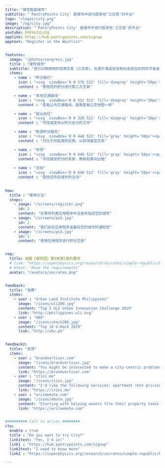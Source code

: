 ```yaml
---
title: "弹性智能城市"
subtitle: "'PantryPoints City' 是城市中进行超本地'三交易'的平台" 
logo: "/logos/city.png"
image: "/og/city.jpg"
description: "'PantryPoints City' 是城市中进行超本地'三交易'的平台"
youtube: GVkVoJzLn2g
applink: https://hub.pantrypoints.com/signup
apptext: "Register in the Waitlist"


features:
  image: "/photos/congress.jpg"
  title : "弹性城市"
  subtitle: "进行以物换物的信用交易（三交易），在提升食品安全和社会安全的同时节省金钱并抵抗通货膨胀"
  items:      
    - name : "积分银行"
      icon : "<svg  viewBox='0 0 576 512' fill='dimgray' height='50px'><path d='M271.06,144.3l54.27,14.3a8.59,8.59,0,0,1,6.63,8.1c0,4.6-4.09,8.4-9.12,8.4h-35.6a30,30,0,0,1-11.19-2.2c-5.24-2.2-11.28-1.7-15.3,2l-19,17.5a11.68,11.68,0,0,0-2.25,2.66,11.42,11.42,0,0,0,3.88,15.74,83.77,83.77,0,0,0,34.51,11.5V240c0,8.8,7.83,16,17.37,16h17.37c9.55,0,17.38-7.2,17.38-16V222.4c32.93-3.6,57.84-31,53.5-63-3.15-23-22.46-41.3-46.56-47.7L282.68,97.4a8.59,8.59,0,0,1-6.63-8.1c0-4.6,4.09-8.4,9.12-8.4h35.6A30,30,0,0,1,332,83.1c5.23,2.2,11.28,1.7,15.3-2l19-17.5A11.31,11.31,0,0,0,368.47,61a11.43,11.43,0,0,0-3.84-15.78,83.82,83.82,0,0,0-34.52-11.5V16c0-8.8-7.82-16-17.37-16H295.37C285.82,0,278,7.2,278,16V33.6c-32.89,3.6-57.85,31-53.51,63C227.63,119.6,247,137.9,271.06,144.3ZM565.27,328.1c-11.8-10.7-30.2-10-42.6,0L430.27,402a63.64,63.64,0,0,1-40,14H272a16,16,0,0,1,0-32h78.29c15.9,0,30.71-10.9,33.25-26.6a31.2,31.2,0,0,0,.46-5.46A32,32,0,0,0,352,320H192a117.66,117.66,0,0,0-74.1,26.29L71.4,384H16A16,16,0,0,0,0,400v96a16,16,0,0,0,16,16H372.77a64,64,0,0,0,40-14L564,377a32,32,0,0,0,1.28-48.9Z'/></svg>"
      content : "使用您的积分进行第三方交易"

    - name : "本地交通路线"
      icon : "<svg  viewBox='0 0 512 512' fill='dimgray' height='50px'><path d='M488 128h-8V80c0-44.8-99.2-80-224-80S32 35.2 32 80v48h-8c-13.25 0-24 10.74-24 24v80c0 13.25 10.75 24 24 24h8v160c0 17.67 14.33 32 32 32v32c0 17.67 14.33 32 32 32h32c17.67 0 32-14.33 32-32v-32h192v32c0 17.67 14.33 32 32 32h32c17.67 0 32-14.33 32-32v-32h6.4c16 0 25.6-12.8 25.6-25.6V256h8c13.25 0 24-10.75 24-24v-80c0-13.26-10.75-24-24-24zM160 72c0-4.42 3.58-8 8-8h176c4.42 0 8 3.58 8 8v16c0 4.42-3.58 8-8 8H168c-4.42 0-8-3.58-8-8V72zm-48 328c-17.67 0-32-14.33-32-32s14.33-32 32-32 32 14.33 32 32-14.33 32-32 32zm128-112H128c-17.67 0-32-14.33-32-32v-96c0-17.67 14.33-32 32-32h112v160zm32 0V128h112c17.67 0 32 14.33 32 32v96c0 17.67-14.33 32-32 32H272zm128 112c-17.67 0-32-14.33-32-32s14.33-32 32-32 32 14.33 32 32-14.33 32-32 32z'/></svg>"
      content : "查看公共交通路线，就像查看公交地图一样"

    - name : "就业岗位"
      icon : "<svg  viewBox='0 0 320 512' fill='dimgray' height='50px'><path d='M296 160H180.6l42.6-129.8C227.2 15 215.7 0 200 0H56C44 0 33.8 8.9 32.2 20.8l-32 240C-1.7 275.2 9.5 288 24 288h118.7L96.6 482.5c-3.6 15.2 8 29.5 23.3 29.5 8.4 0 16.4-4.4 20.8-12l176-304c9.3-15.9-2.2-36-20.7-36z'/></svg>"
      content : "寻找或发布以积分支付的工作"      

    - name : "能源积分服务"
      icon : "<svg  viewBox='0 0 448 512' fill='gray' height='50px'><path d='M325.4 289.2L224 390.6 122.6 289.2C54 295.3 0 352.2 0 422.4V464c0 26.5 21.5 48 48 48h352c26.5 0 48-21.5 48-48v-41.6c0-70.2-54-127.1-122.6-133.2zM32 192c27.3 0 51.8-11.5 69.2-29.7 15.1 53.9 64 93.7 122.8 93.7 70.7 0 128-57.3 128-128S294.7 0 224 0c-50.4 0-93.6 29.4-114.5 71.8C92.1 47.8 64 32 32 32c0 33.4 17.1 62.8 43.1 80-26 17.2-43.1 46.6-43.1 80zm144-96h96c17.7 0 32 14.3 32 32H144c0-17.7 14.3-32 32-32z'/></svg>"
      content : "对比不同能源供应商，以获得最佳交易"

    - name : "市场"
      icon : "<svg  viewBox='0 0 640 512' fill='gray' height='50px'><path d='M320 384H128V224H64v256c0 17.7 14.3 32 32 32h256c17.7 0 32-14.3 32-32V224h-64v160zm314.6-241.8l-85.3-128c-6-8.9-16-14.2-26.7-14.2H117.4c-10.7 0-20.7 5.3-26.6 14.2l-85.3 128c-14.2 21.3 1 49.8 26.6 49.8H608c25.5 0 40.7-28.5 26.6-49.8zM512 496c0 8.8 7.2 16 16 16h32c8.8 0 16-7.2 16-16V224h-64v272z'/></svg>"
      content : "寻找接受积分的卖家，教练和房间出租"
          
    - name : "活动"
      icon : "<svg  viewBox='0 0 640 512' fill='gray' height='50px'><path d='M206.86 245.15c-35.88 10.45-59.95 41.2-57.53 74.1 11.4-12.72 28.81-23.7 49.9-30.92l7.63-43.18zM95.81 295L64.08 115.49c-.29-1.62.28-2.62.24-2.65 57.76-32.06 123.12-49.01 189.01-49.01 1.61 0 3.23.17 4.85.19 13.95-13.47 31.73-22.83 51.59-26 18.89-3.02 38.05-4.55 57.18-5.32-9.99-13.95-24.48-24.23-41.77-27C301.27 1.89 277.24 0 253.32 0 176.66 0 101.02 19.42 33.2 57.06 9.03 70.48-3.92 98.48 1.05 126.58l31.73 179.51c14.23 80.52 136.33 142.08 204.45 142.08 3.59 0 6.75-.46 10.01-.8-13.52-17.08-28.94-40.48-39.5-67.58-47.61-12.98-106.06-51.62-111.93-84.79zm97.55-137.46c-.73-4.12-2.23-7.87-4.07-11.4-8.25 8.91-20.67 15.75-35.32 18.32-14.65 2.58-28.67.4-39.48-5.17-.52 3.94-.64 7.98.09 12.1 3.84 21.7 24.58 36.19 46.34 32.37 21.75-3.82 36.28-24.52 32.44-46.22zM606.8 120.9c-88.98-49.38-191.43-67.41-291.98-51.35-27.31 4.36-49.08 26.26-54.04 54.36l-31.73 179.51c-15.39 87.05 95.28 196.27 158.31 207.35 63.03 11.09 204.47-53.79 219.86-140.84l31.73-179.51c4.97-28.11-7.98-56.11-32.15-69.52zm-273.24 96.8c3.84-21.7 24.58-36.19 46.34-32.36 21.76 3.83 36.28 24.52 32.45 46.22-.73 4.12-2.23 7.87-4.07 11.4-8.25-8.91-20.67-15.75-35.32-18.32-14.65-2.58-28.67-.4-39.48 5.17-.53-3.95-.65-7.99.08-12.11zm70.47 198.76c-55.68-9.79-93.52-59.27-89.04-112.9 20.6 25.54 56.21 46.17 99.49 53.78 43.28 7.61 83.82.37 111.93-16.6-14.18 51.94-66.71 85.51-122.38 75.72zm130.3-151.34c-8.25-8.91-20.68-15.75-35.33-18.32-14.65-2.58-28.67-.4-39.48 5.17-.52-3.94-.64-7.98.09-12.1 3.84-21.7 24.58-36.19 46.34-32.37 21.75 3.83 36.28 24.52 32.45 46.22-.73 4.13-2.23 7.88-4.07 11.4z'/></svg>"
      content : "查找您所在城市的活动"
      

how:
  title : "使用方法"
  steps:
    - image: "/screens/register.png"
      id: 1
      content: "在等待列表应用程序中注册并指定您的城市"
    - image: "/screens/po2.jpg"
      id: 2
      content: "我们会在应用程序准备好您的城市时通知您"
    - image: "/screens/po3.jpg"
      id: 3
      content: "使用应用程序进行积分交易"


req:
  title: 根据《理想国》第5册第2章的要求
  # link: "https://superphysics.org/research/socrates/simple-republic/book-5/chapter-2"
  # btext: "Read the requirements"
  avatar: "/avatars/socrates.png"  


feedback:
  title: "竞赛"
  items:
    - user : "Urban Land Institute Philippines"
      image: "/icons/uli200.jpg"
      content: "Top 5 ULI Urban Innovation Challenge 2019"
      link: "http://philippines.uli.org"
    - user : "UBX"
      image: "/icons/uhack200.jpg"
      content: "Top 10 U:Hack 2019" 
      link: "http://ubx.ph"


feedback2:
  title: "反馈"
  items:
    - user : "brandvertisor.com"
      image: "/icons/brandvertisor.jpg"
      content: "You might be interested to make a city-centric problems & solutions voting.. transparency in citizens votes per problem can help a lot in lost time/money"
      link: "https://brandvertisor.com"
    - user : "itini.me"
      image: "/icons/itini.jpg"
      content: "I'd like the following services: apartment rent pricing in different regions, events where cool people gather, local transportation, fresh food and supermarkets!" 
      link: "https://itini.me"
    - user : "writeemote.com"
      image: "/icons/emote.jpg"
      content: "Starting with helping owners file their property taxes more efficiently would be HUGE. Helping people find parking would be HUGE." 
      link: "https://writeemote.com"


########## Call to action ########
cta:
  enable : true
  title : "Do you want to try City?"
  link1text: "Yes, I'm in!"
  link1 : "https://hub.pantrypoints.com/signup"
  link2text: "I need to know more"
  link2 : "https://superphysics.org/research/socrates/simple-republic/book-5/chapter-2"

---
```

